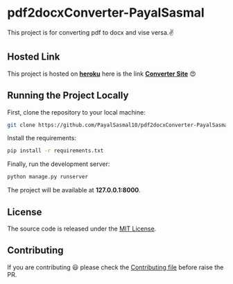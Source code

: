# pdf2docxConverter-PayalSasmal
This project is for converting pdf to docx and vise versa.:v:

## Hosted Link
This project is hosted on [**heroku**](https://www.heroku.com/) here is the link [**Converter Site**](https://pdfconverter-by-payal.herokuapp.com/) :heart_eyes:

## Running the Project Locally

First, clone the repository to your local machine:

```bash
git clone https://github.com/PayalSasmal10/pdf2docxConverter-PayalSasmal.git
```

Install the requirements:

```bash
pip install -r requirements.txt
```

Finally, run the development server:

```bash
python manage.py runserver
```

The project will be available at **127.0.0.1:8000**.


## License

The source code is released under the [MIT License](https://github.com/PayalSasmal10/pdf2docxConverter-PayalSasmal/blob/main/LICENSE).

## Contributing
If you are contributing :smiley: please check the [Contributing file](https://github.com/PayalSasmal10/pdf2docxConverter-PayalSasmal/blob/main/CONTRIBUTING.md) before raise the PR.